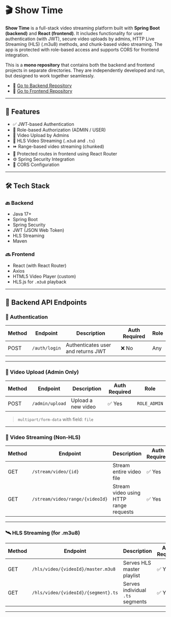 # 🎬 Show Time

**Show Time** is a full-stack video streaming platform built with **Spring Boot (backend)** and **React (frontend)**. It includes functionality for user authentication (with JWT), secure video uploads by admins, HTTP Live Streaming (HLS) (.m3u8) methods, and chunk-based video streaming. The app is protected with role-based access and supports CORS for frontend integration.

This is a **mono repository** that contains both the backend and frontend projects in separate directories. They are independently developed and run, but designed to work together seamlessly.

- 🔗 [Go to Backend Repository](https://github.com/abdulirfan/ShowTime/tree/develop)
- 🔗 [Go to Frontend Repository](https://github.com/Deepti-Bhuyan-8/ShowTime-Frontend/tree/develop)
---

## 🚀 Features

- ✅ JWT-based Authentication
- 🔐 Role-based Authorization (ADMIN / USER)
- 📼 Video Upload by Admins
- 🔁 HLS Video Streaming (`.m3u8` and `.ts`)
- ⏩ Range-based video streaming (chunked)
- 🧭 Protected routes in frontend using React Router
- ⚙️ Spring Security Integration
- 🧩 CORS Configuration

---

## 🛠️ Tech Stack

### 🔙 Backend
- Java 17+
- Spring Boot
- Spring Security
- JWT (JSON Web Token)
- HLS Streaming
- Maven

### 🔜 Frontend
- React (with React Router)
- Axios
- HTML5 Video Player (custom)
- HLS.js for `.m3u8` playback

---
## 🧩 Backend API Endpoints

### 🔐 Authentication

| Method | Endpoint         | Description                | Auth Required | Role       |
|--------|------------------|----------------------------|---------------|------------|
| POST   | `/auth/login`    | Authenticates user and returns JWT | ❌ No       | Any        |

---

### 📁 Video Upload (Admin Only)

| Method | Endpoint           | Description              | Auth Required | Role       |
|--------|--------------------|--------------------------|---------------|------------|
| POST   | `/admin/upload`    | Upload a new video       | ✅ Yes        | `ROLE_ADMIN` |

> `multipart/form-data` with field: `file`

---

### 📼 Video Streaming (Non-HLS)

| Method | Endpoint                       | Description                           | Auth Required | Role |
|--------|--------------------------------|---------------------------------------|---------------|------|
| GET    | `/stream/video/{id}`           | Stream entire video file              | ✅ Yes        | Any  |
| GET    | `/stream/video/range/{videoId}`| Stream video using HTTP range requests| ✅ Yes        | Any  |

---

### 🛰️ HLS Streaming (for .m3u8)

| Method | Endpoint                                     | Description                         | Auth Required | Role |
|--------|----------------------------------------------|-------------------------------------|---------------|------|
| GET    | `/hls/video/{videoId}/master.m3u8`           | Serves HLS master playlist          | ✅ Yes        | Any  |
| GET    | `/hls/video/{videoId}/{segment}.ts`          | Serves individual `.ts` segments    | ✅ Yes        | Any  |

---

